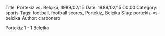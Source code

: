 Title: Portekiz vs. Belçika, 1989/02/15
Date: 1989/02/15 00:00
Category: sports
Tags: football, football scores, Portekiz, Belçika
Slug: portekiz-vs-belcika
Author: carbonero


Portekiz 1 - 1 Belçika
